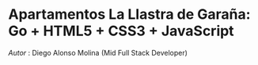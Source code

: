 # Apartamentos La Llastra de Garaña: Go + HTML5 + CSS3 + JavaScript

*Autor* : Diego Alonso Molina (Mid Full Stack Developer)